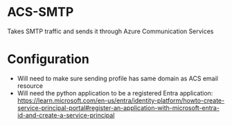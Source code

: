 # ACS-SMTP
Takes SMTP traffic and sends it through Azure Communication Services
# Configuration
- Will need to make sure sending profile has same domain as ACS email resource
- Will need the python application to be a registered Entra application: https://learn.microsoft.com/en-us/entra/identity-platform/howto-create-service-principal-portal#register-an-application-with-microsoft-entra-id-and-create-a-service-principal


